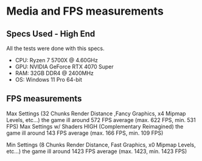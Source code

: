 # Media and FPS measurements

## Specs Used - High End

All the tests were done with this specs.

- CPU: Ryzen 7 5700X @ 4.60GHz
- GPU: NVIDIA GeForce RTX 4070 Super
- RAM: 32GB DDR4 @ 2400MHz
- OS: Windows 11 Pro 64-bit

## FPS measurements

Max Settings (32 Chunks Render Distance ,Fancy Graphics, x4 Mipmap Levels, etc...) the game ill around 572 FPS average (max. 622 FPS, min. 531 FPS)
Max Settings w/ Shaders HIGH (Complementary Reimagined) the game ill around 143 FPS average (max. 166 FPS, min. 109 FPS)

Min Settings (8 Chunks Render Distance, Fast Graphics, x0 Mipmap Levels, etc...) the game ill around 1423 FPS average (max. 1423, min. 1423 FPS)
